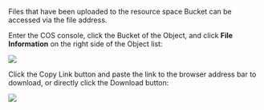 Files that have been uploaded to the resource space Bucket can be accessed via the file address.

Enter the COS console, click the Bucket of the Object, and click **File Information** on the right side of the Object list:

![](//mc.qcloudimg.com/static/img/79367fa2a4fe4234ccba86de6fb821cf/image.png)

Click the Copy Link button and paste the link to the browser address bar to download, or directly click the Download button:

![](//mc.qcloudimg.com/static/img/4a58826b2afea0a523b1f96524fb248f/image.png)



